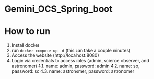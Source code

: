 # Gemini_OCS_Spring_boot
# How to run

1. Install docker
2. run `docker compose up -d` (this can take a couple minutes)
3. Access the website (http://localhost:8080)
4. Login via credentials to access roles (admin, science observer, and astronomer)
4.1. name: admin, password: admin 
4.2. name: so, password: so
4.3. name: astronomer, password: astronomer